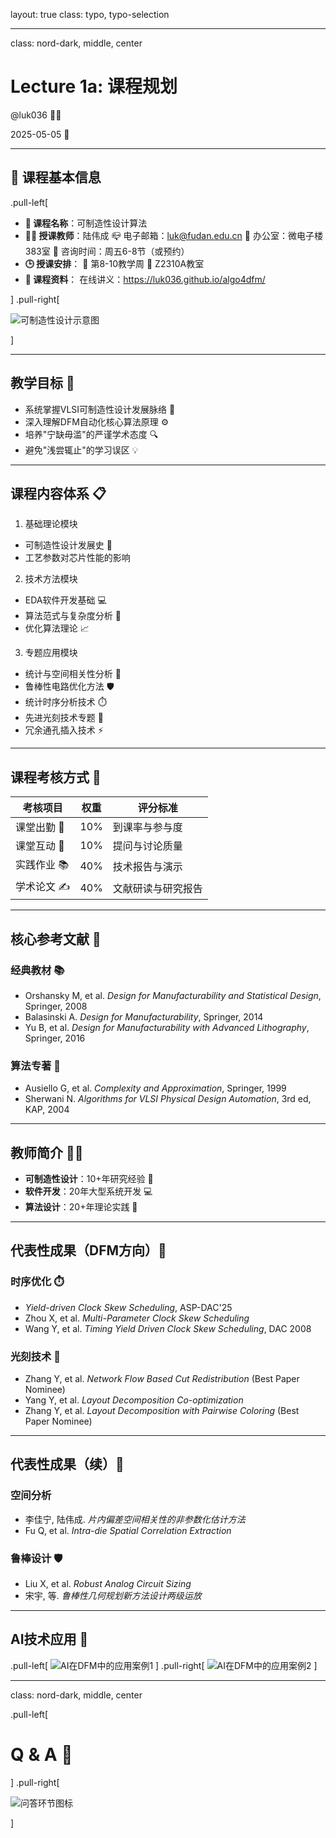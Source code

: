 layout: true
class: typo, typo-selection

---

class: nord-dark, middle, center

# Lecture 1a: 课程规划

@luk036 👨‍💻

2025-05-05 📅

---

## 🏫 课程基本信息

.pull-left[

- **📝 课程名称**：可制造性设计算法
- **👨‍🏫 授课教师**：陆伟成
  📪 电子邮箱：<luk@fudan.edu.cn>
  📍 办公室：微电子楼383室
  📆 咨询时间：周五6-8节（或预约）
- **🕒 授课安排**：
  📆 第8-10教学周
  📍 Z2310A教室
- **📂 课程资料**：
  在线讲义：<https://luk036.github.io/algo4dfm/>

] .pull-right[

![可制造性设计示意图](figs/dfm.svg)

]

---

## 教学目标 🎯

- 系统掌握VLSI可制造性设计发展脉络 🧠
- 深入理解DFM自动化核心算法原理 ⚙️
- 培养"宁缺毋滥"的严谨学术态度 🔍
- 避免"浅尝辄止"的学习误区 💡

---

## 课程内容体系 📋

1. 基础理论模块
  - 可制造性设计发展史 📜
  - 工艺参数对芯片性能的影响

2. 技术方法模块
  - EDA软件开发基础 💻
  - 算法范式与复杂度分析 🧮
  - 优化算法理论 📈

3. 专题应用模块
  - 统计与空间相关性分析 🔬
  - 鲁棒性电路优化方法 🛡️
  - 统计时序分析技术 ⏱️
  - 先进光刻技术专题 🌌
  - 冗余通孔插入技术 ⚡

---

## 课程考核方式 📝

| 考核项目   | 权重 | 评分标准               |
|------------|------|------------------------|
| 课堂出勤 🏫 | 10%  | 到课率与参与度         |
| 课堂互动 💬 | 10%  | 提问与讨论质量         |
| 实践作业 📚 | 40%  | 技术报告与演示         |
| 学术论文 ✍️ | 40%  | 文献研读与研究报告     |

---

## 核心参考文献 📖

### 经典教材 📚
- Orshansky M, et al. *Design for Manufacturability and Statistical Design*, Springer, 2008
- Balasinski A. *Design for Manufacturability*, Springer, 2014
- Yu B, et al. *Design for Manufacturability with Advanced Lithography*, Springer, 2016

### 算法专著 🧠
- Ausiello G, et al. *Complexity and Approximation*, Springer, 1999
- Sherwani N. *Algorithms for VLSI Physical Design Automation*, 3rd ed, KAP, 2004

---

## 教师简介 👨‍🏫

- **可制造性设计**：10+年研究经验 🔬
- **软件开发**：20年大型系统开发 💻
- **算法设计**：20+年理论实践 🧮

---

## 代表性成果（DFM方向）📜

### 时序优化 ⏱️
- *Yield-driven Clock Skew Scheduling*, ASP-DAC'25
- Zhou X, et al. *Multi-Parameter Clock Skew Scheduling*
- Wang Y, et al. *Timing Yield Driven Clock Skew Scheduling*, DAC 2008

### 光刻技术 🌌
- Zhang Y, et al. *Network Flow Based Cut Redistribution* (Best Paper Nominee)
- Yang Y, et al. *Layout Decomposition Co-optimization*
- Zhang Y, et al. *Layout Decomposition with Pairwise Coloring* (Best Paper Nominee)

---

## 代表性成果（续）📜

### 空间分析
- 李佳宁, 陆伟成. *片内偏差空间相关性的非参数化估计方法*
- Fu Q, et al. *Intra-die Spatial Correlation Extraction*

### 鲁棒设计 🛡️
- Liu X, et al. *Robust Analog Circuit Sizing*
- 宋宇, 等. *鲁棒性几何规划新方法设计两级运放*

---

## AI技术应用 🚀

.pull-left[
![AI在DFM中的应用案例1](figs/gamma1.png)
]
.pull-right[
![AI在DFM中的应用案例2](figs/gamma2.png)
]

---

class: nord-dark, middle, center

.pull-left[

# Q & A 🎤

] .pull-right[

![问答环节图标](figs/questions-and-answers.svg)

]